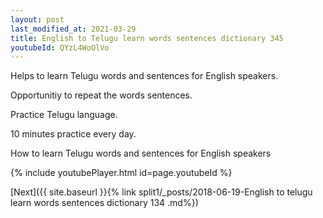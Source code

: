 ```yaml
---
layout: post
last_modified_at: 2021-03-29
title: English to Telugu learn words sentences dictionary 345 
youtubeId: QYzL4WoOlVo
---
```

 
 
Helps to learn Telugu words and sentences for English speakers.

Opportunitiy to repeat the words sentences. 

Practice Telugu language. 
 
10 minutes practice every day. 
 
How to learn Telugu words and sentences for English speakers 
 
{% include youtubePlayer.html id=page.youtubeId %}
 
 
[Next]({{ site.baseurl }}{% link  split1/_posts/2018-06-19-English to telugu learn words sentences dictionary 134 .md%})
 
